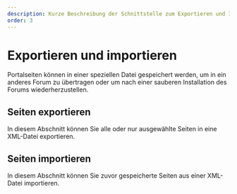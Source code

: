 ```yaml
---
description: Kurze Beschreibung der Schnittstelle zum Exportieren und Importieren von Portalseiten
order: 3
---
```


# Exportieren und importieren

Portalseiten können in einer speziellen Datei gespeichert werden, um in ein anderes Forum zu übertragen oder um nach einer sauberen Installation des Forums wiederherzustellen.

## Seiten exportieren

In diesem Abschnitt können Sie alle oder nur ausgewählte Seiten in eine XML-Datei exportieren.

## Seiten importieren

In diesem Abschnitt können Sie zuvor gespeicherte Seiten aus einer XML-Datei importieren.
